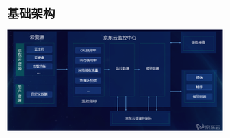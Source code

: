 # 基础架构

![](https://raw.githubusercontent.com/jdcloudcom/cn/Monitoring-cn/image/Cloud-Monitor/jiagoutu.png)
